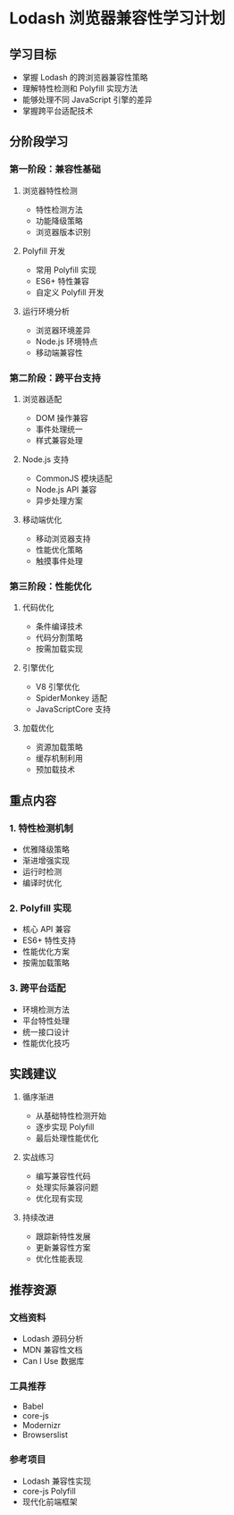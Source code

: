 # Lodash 浏览器兼容性学习计划

## 学习目标
- 掌握 Lodash 的跨浏览器兼容性策略
- 理解特性检测和 Polyfill 实现方法
- 能够处理不同 JavaScript 引擎的差异
- 掌握跨平台适配技术

## 分阶段学习

### 第一阶段：兼容性基础
1. 浏览器特性检测
   - 特性检测方法
   - 功能降级策略
   - 浏览器版本识别

2. Polyfill 开发
   - 常用 Polyfill 实现
   - ES6+ 特性兼容
   - 自定义 Polyfill 开发

3. 运行环境分析
   - 浏览器环境差异
   - Node.js 环境特点
   - 移动端兼容性

### 第二阶段：跨平台支持
1. 浏览器适配
   - DOM 操作兼容
   - 事件处理统一
   - 样式兼容处理

2. Node.js 支持
   - CommonJS 模块适配
   - Node.js API 兼容
   - 异步处理方案

3. 移动端优化
   - 移动浏览器支持
   - 性能优化策略
   - 触摸事件处理

### 第三阶段：性能优化
1. 代码优化
   - 条件编译技术
   - 代码分割策略
   - 按需加载实现

2. 引擎优化
   - V8 引擎优化
   - SpiderMonkey 适配
   - JavaScriptCore 支持

3. 加载优化
   - 资源加载策略
   - 缓存机制利用
   - 预加载技术

## 重点内容

### 1. 特性检测机制
- 优雅降级策略
- 渐进增强实现
- 运行时检测
- 编译时优化

### 2. Polyfill 实现
- 核心 API 兼容
- ES6+ 特性支持
- 性能优化方案
- 按需加载策略

### 3. 跨平台适配
- 环境检测方法
- 平台特性处理
- 统一接口设计
- 性能优化技巧

## 实践建议

1. 循序渐进
   - 从基础特性检测开始
   - 逐步实现 Polyfill
   - 最后处理性能优化

2. 实战练习
   - 编写兼容性代码
   - 处理实际兼容问题
   - 优化现有实现

3. 持续改进
   - 跟踪新特性发展
   - 更新兼容性方案
   - 优化性能表现

## 推荐资源

### 文档资料
- Lodash 源码分析
- MDN 兼容性文档
- Can I Use 数据库

### 工具推荐
- Babel
- core-js
- Modernizr
- Browserslist

### 参考项目
- Lodash 兼容性实现
- core-js Polyfill
- 现代化前端框架